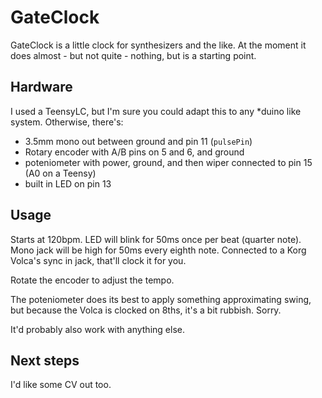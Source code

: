 # GateClock

GateClock is a little clock for synthesizers and the like. At the moment it does almost - but not quite - nothing, but is a starting point.

## Hardware

I used a TeensyLC, but I'm sure you could adapt this to any *duino like system. Otherwise, there's:

* 3.5mm mono out between ground and pin 11 (`pulsePin`)
* Rotary encoder with A/B pins on 5 and 6, and ground
* poteniometer with power, ground, and then wiper connected to pin 15 (A0 on a Teensy)
* built in LED on pin 13

## Usage

Starts at 120bpm. LED will blink for 50ms once per beat (quarter note). Mono jack will be high for 50ms every eighth note. Connected to a Korg Volca's sync in jack, that'll clock it for you.

Rotate the encoder to adjust the tempo.

The poteniometer does its best to apply something approximating swing, but because the Volca is clocked on 8ths, it's a bit rubbish. Sorry.

It'd probably also work with anything else.

## Next steps

I'd like some CV out too.